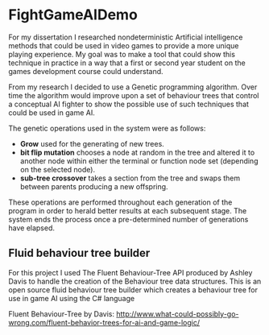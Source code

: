 # FightGameAIDemo
For my dissertation I researched nondeterministic Artificial intelligence methods that could be used in video 
games to provide a more unique playing experience. My goal was to make a tool that could show this technique 
in practice in a way that a first or second year student on the games development course could understand.

From my research I decided to use a Genetic programming algorithm. Over time the algorithm would improve upon 
a set of behaviour trees that control a conceptual AI fighter to show the possible use of such techniques that 
could be used in game AI.

The genetic operations used in the system were as follows: 
- **Grow** used for the generating of new trees.
- **bit flip mutation** chooses a node at random in the tree and altered it to another node within either the terminal or function node set (depending on the selected node).
- **sub-tree crossover** takes a section from the tree and swaps them between parents producing a new offspring.

These operations are performed throughout each generation of the program in order to herald better results at 
each subsequent stage. The system ends the process once a pre-determined number of generations have elapsed.

## Fluid behaviour tree builder
For this project I used The Fluent Behaviour-Tree API produced by Ashley Davis to handle the creation of the 
Behaviour tree data structures. This is an open source fluid behaviour tree builder which creates a behaviour 
tree for use in game AI using the C# language

Fluent Behaviour-Tree by Davis:
http://www.what-could-possibly-go-wrong.com/fluent-behavior-trees-for-ai-and-game-logic/
